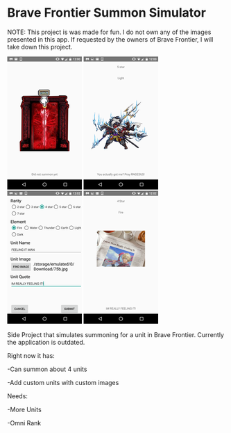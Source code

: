# Brave Frontier Summon Simulator
NOTE: This project is was made for fun. I do not own any of the images presented in this app. If requested by the owners of Brave Frontier, 
I will take down this project.

![Gate Image](images/Gate_Image.png) ![Summon Unit](images/Summon_Unit_Image.png) ![Creating a Unit](images/Create_Custom_Unit_Image.png) ![Summoning Custom Unit](images/Sumon_Custom_Unit_Image.png)

Side Project that simulates summoning for a unit in Brave Frontier. Currently the application is outdated.

Right now it has:

-Can summon about 4 units

-Add custom units with custom images

Needs:

-More Units

-Omni Rank
